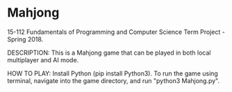 # Mahjong

15-112 Fundamentals of Programming and Computer Science Term Project - Spring 2018.

DESCRIPTION: This is a Mahjong game that can be played in both local multiplayer and AI mode.

HOW TO PLAY: Install Python (pip install Python3). To run the game using terminal, navigate into the game directory, and run "python3 Mahjong.py".
